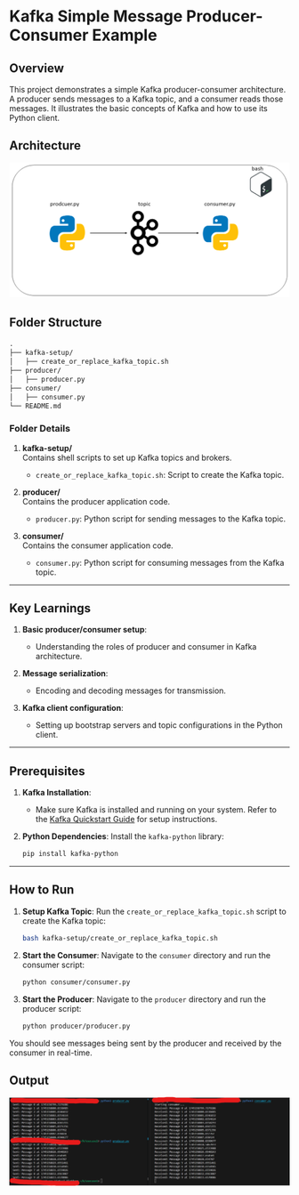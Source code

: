 # Kafka Simple Message Producer-Consumer Example

## Overview

This project demonstrates a simple Kafka producer-consumer architecture. A producer sends messages to a Kafka topic, and a consumer reads those messages. It illustrates the basic concepts of Kafka and how to use its Python client.

## Architecture


![Architechture Diagram](images/kafkausecase1.png)


## Folder Structure

```plaintext
.
├── kafka-setup/
│   ├── create_or_replace_kafka_topic.sh
├── producer/
│   ├── producer.py
├── consumer/
│   ├── consumer.py
└── README.md
```

### Folder Details

1. **kafka-setup/**  
   Contains shell scripts to set up Kafka topics and brokers.  
   - `create_or_replace_kafka_topic.sh`: Script to create the Kafka topic.

2. **producer/**  
   Contains the producer application code.  
   - `producer.py`: Python script for sending messages to the Kafka topic.

3. **consumer/**  
   Contains the consumer application code.  
   - `consumer.py`: Python script for consuming messages from the Kafka topic.

---

## Key Learnings

1. **Basic producer/consumer setup**:
   - Understanding the roles of producer and consumer in Kafka architecture.

2. **Message serialization**:
   - Encoding and decoding messages for transmission.

3. **Kafka client configuration**:
   - Setting up bootstrap servers and topic configurations in the Python client.

---

## Prerequisites

1. **Kafka Installation**:
   - Make sure Kafka is installed and running on your system. Refer to the [Kafka Quickstart Guide](https://kafka.apache.org/quickstart) for setup instructions.

2. **Python Dependencies**:
   Install the `kafka-python` library:
   ```bash
   pip install kafka-python
   ```

---

## How to Run

1. **Setup Kafka Topic**:
   Run the `create_or_replace_kafka_topic.sh` script to create the Kafka topic:
   ```bash
   bash kafka-setup/create_or_replace_kafka_topic.sh
   ```

2. **Start the Consumer**:
   Navigate to the `consumer` directory and run the consumer script:
   ```bash
   python consumer/consumer.py
   ```

3. **Start the Producer**:
   Navigate to the `producer` directory and run the producer script:
   ```bash
   python producer/producer.py
   ```

You should see messages being sent by the producer and received by the consumer in real-time.

## Output

![Kafka Output](images/usecase1-output.png)